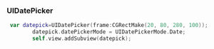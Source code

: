 
### UIDatePicker
```swift
 var datepick=UIDatePicker(frame:CGRectMake(20, 80, 280, 100));
        datepick.datePickerMode = UIDatePickerMode.Date;
        self.view.addSubview(datepick);
```
